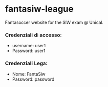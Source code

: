 # fantasiw-league
Fantasoccer website for the SIW exam @ Unical.

### Credenziali di accesso: 

* username: user1
* Password: user1    
              
### Credenziali Lega:

* Nome: FantaSiw
* Password: password      
